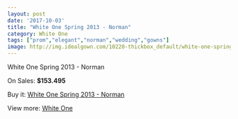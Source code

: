 ```yaml
---
layout: post
date: '2017-10-03'
title: "White One Spring 2013 - Norman"
category: White One
tags: ["prom","elegant","norman","wedding","gowns"]
image: http://img.idealgown.com/10220-thickbox_default/white-one-spring-2013-norman.jpg
---
```

White One Spring 2013 - Norman

On Sales: **$153.495**
<a href="https://www.idealgown.com/en/white-one/4207-white-one-spring-2013-norman.html"><amp-img layout="responsive" width="600" height="600" src="//img.idealgown.com/10220-thickbox_default/white-one-spring-2013-norman.jpg" alt="White One Spring 2013 - Norman 0" /></a>
<a href="https://www.idealgown.com/en/white-one/4207-white-one-spring-2013-norman.html"><amp-img layout="responsive" width="600" height="600" src="//img.idealgown.com/10222-thickbox_default/white-one-spring-2013-norman.jpg" alt="White One Spring 2013 - Norman 1" /></a>
<a href="https://www.idealgown.com/en/white-one/4207-white-one-spring-2013-norman.html"><amp-img layout="responsive" width="600" height="600" src="//img.idealgown.com/10221-thickbox_default/white-one-spring-2013-norman.jpg" alt="White One Spring 2013 - Norman 2" /></a>

Buy it: [White One Spring 2013 - Norman](https://www.idealgown.com/en/white-one/4207-white-one-spring-2013-norman.html "White One Spring 2013 - Norman")

View more: [White One](https://www.idealgown.com/en/49-white-one "White One")